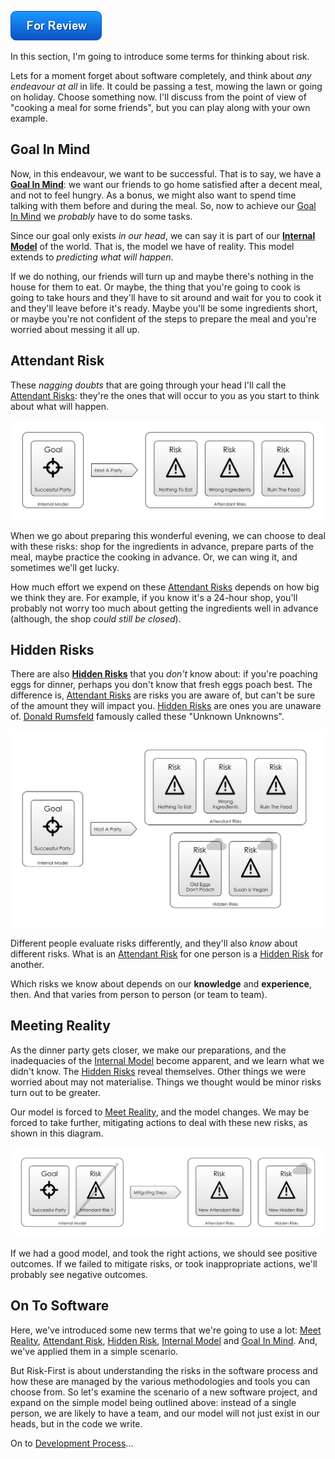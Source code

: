 ![For Review](images/state/for-review.png)

In this section, I'm going to introduce some terms for thinking about risk.

Lets for a moment forget about software completely, and think about _any endeavour at all_ in life.  It could be passing a test, mowing the lawn or going on holiday.  Choose something now.   I'll discuss from the point of view of "cooking a meal for some friends", but you can play along with your own example.  

## Goal In Mind

Now, in this endeavour, we want to be successful.  That is to say, we have a **[Goal In Mind](Glossary#Goal-In-Mind)**:  we want our friends to go home satisfied after a decent meal, and not to feel hungry.   As a bonus, we might also want to spend time talking with them before and during the meal.  So, now to achieve our [Goal In Mind](Glossary#Goal-In-Mind) we *probably* have to do some tasks.  

Since our goal only exists _in our head_, we can say it is part of our **[Internal Model](Glossary#Internal-model)** of the world.  That is, the model we have of reality.  This model extends to _predicting what will happen_.

If we do nothing, our friends will turn up and maybe there's nothing in the house for them to eat.   Or maybe, the thing that you're going to cook is going to take hours and they'll have to sit around and wait for you to cook it and they'll leave before it's ready.  Maybe you'll be some ingredients short, or maybe you're not confident of the steps to prepare the meal and you're worried about messing it all up.  

## Attendant Risk

These _nagging doubts_ that are going through your head I'll call the [Attendant Risks](Glossary#attendant-risk):  they're the ones that will occur to you as you start to think about what will happen. 

![Goal In Mind, with the risks you know about](images/generated/introduction/goal_in_mind.png)

When we go about preparing this wonderful evening, we can choose to deal with these risks:  shop for the ingredients in advance, prepare parts of the meal, maybe practice the cooking in advance.  Or, we can wing it, and sometimes we'll get lucky.

How much effort we expend on these [Attendant Risks](Glossary#attendant-risk) depends on how big we think they are.  For example, if you know it's a 24-hour shop, you'll probably not worry too much about getting the ingredients well in advance (although, the shop _could still be closed_).

## Hidden Risks

There are also **[Hidden Risks](Glossary#attendant-risk)** that you _don't_ know about: if you're poaching eggs for dinner, perhaps you don't know that fresh eggs poach best.  The difference is, [Attendant Risks](Glossary#attendant-risk) are risks you are aware of, but can't be sure of the amount they will impact you.  [Hidden Risks](Glossary#attendant-risk) are ones you are unaware of.  [Donald Rumsfeld](https://en.wikipedia.org/wiki/There_are_known_knowns) famously called these "Unknown Unknowns".  

![Goal In Mind, the risks you know about and the ones you don't](images/generated/introduction/hidden_risks.png)

Different people evaluate risks differently, and they'll also _know_ about different risks.  What is an [Attendant Risk](Glossary#attendant-risk) for one person is a [Hidden Risk](Glossary#attendant-risk) for another.     

Which risks we know about depends on our **knowledge** and **experience**, then. <!-- tweet-end --> And that varies from person to person (or team to team).  

## Meeting Reality

As the dinner party gets closer, we make our preparations, and the inadequacies of the [Internal Model](Glossary#Internal-Model) become apparent, and we learn what we didn't know.  The [Hidden Risks](Glossary#hidden-risk) reveal themselves.  Other things we were worried about may not materialise. Things we thought would be minor risks turn out to be greater.   

Our model is forced to [Meet Reality](Glossary#meet-reality), and the model changes.  We may be forced to take further, mitigating actions to deal with these new risks, as shown in this diagram.

![How taking action affects Reality, and also changes your internal model](images/generated/introduction/model_vs_reality.png)

If we had a good model, and took the right actions, we should see positive outcomes.  If we failed to mitigate risks, or took inappropriate actions, we'll probably see negative outcomes.

## On To Software

Here, we've introduced some new terms that we're going to use a lot:  [Meet Reality](Glossary#meet-reality), [Attendant Risk](Glossary#attendant-risk), [Hidden Risk](Glossary#attendant-risk), [Internal Model](Glossary#Internal-model) and [Goal In Mind](Glossary#Goal-In-Mind).  And, we've applied them in a simple scenario.

But Risk-First is about understanding the risks in the software process and how these are managed by the various methodologies and tools you can choose from.  <!-- tweet-end -->  So let's examine the scenario of a new software project, and expand on the simple model being outlined above:  instead of a single person, we are likely to have a team, and our model will not just exist in our heads, but in the code we write.  

On to [Development Process](Development-Process)...